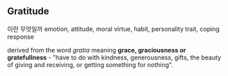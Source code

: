 ## Gratitude
이란 무엇일까
emotion, attitude, moral virtue, habit, personality trait, coping response

derived from the word *gratia* meaning **grace, graciousness or gratefullness** - "have to do with kindness, generousness, gifts, the beauty of giving and receiving, or getting something for nothing". 